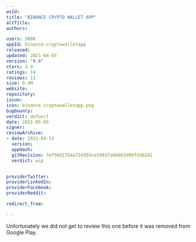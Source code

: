 ```yaml
---
wsId: 
title: "BINANCE CRYPTO WALLET APP"
altTitle: 
authors:

users: 5000
appId: binance.cryptowalletapp
released: 
updated: 2021-04-05
version: "9.8"
stars: 3.9
ratings: 14
reviews: 11
size: 9.4M
website: 
repository: 
issue: 
icon: binance.cryptowalletapp.png
bugbounty: 
verdict: defunct
date: 2021-05-05
signer: 
reviewArchive:
- date: 2021-04-13
  version: 
  appHash: 
  gitRevision: 7ef50d1754a724355ce59937abb663d96fd262d2
  verdict: wip


providerTwitter: 
providerLinkedIn: 
providerFacebook: 
providerReddit: 

redirect_from:

---
```



Unfortunately we did not get to review this one before it was removed from
Google Play.